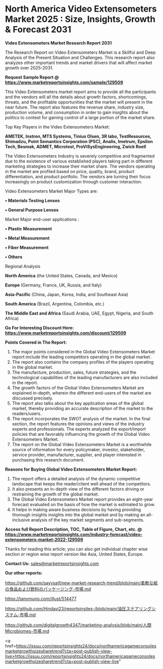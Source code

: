 # North America Video Extensometers Market 2025 : Size, Insights, Growth & Forecast 2031

<strong>Video Extensometers Market Research Report 2031</strong>

The Research Report on Video Extensometers Market is a Skillful and Deep Analysis of the Present Situation and Challenges. This research report also analyzes other important trends and market drivers that will affect market growth over 2025-2031.

<strong>Request Sample Report @ <a href=https://www.marketreportsinsights.com/sample/129509>https://www.marketreportsinsights.com/sample/129509</a></strong>

This Video Extensometers market report aims to provide all the participants and the vendors will all the details about growth factors, shortcomings, threats, and the profitable opportunities that the market will present in the near future. The report also features the revenue share, industry size, production volume, and consumption in order to gain insights about the politics to contest for gaining control of a large portion of the market share.

Top Key Players in the Video Extensometers Market:

<strong>AMETEK, Instron, MTS Systems, Tinius Olsen, 3R labo, TestResources, Shimadzu, Point Semantics Corporation (PSC), Analis, Imetrum, Epsilon Tech, Besmak, ADMET, Microtest, ProViSysEngineering, Zwick Roell</strong>

The Video Extensometers Industry is severely competitive and fragmented due to the existence of various established players taking part in different marketing strategies to increase their market share. The vendors operating in the market are profiled based on price, quality, brand, product differentiation, and product portfolio. The vendors are turning their focus increasingly on product customization through customer interaction.

Video Extensometers Market Major Types are:

<strong>• Materials Testing Lenses

• General Purpose Lenses</strong>

Market Major end-user applications :

<strong>• Plastic Measurement

• Metal Measurement

• Fiber Measurement

• Others</strong>

Regional Analysis

</u><strong><b>North America</b></strong> (the United States, Canada, and Mexico)

<strong><b>Europe </b></strong>(Germany, France, UK, Russia, and Italy)

<strong><b>Asia-Pacific</b></strong> (China, Japan, Korea, India, and Southeast Asia)

<strong><b>South America</b></strong> (Brazil, Argentina, Colombia, etc.)

<strong><b>The Middle East and Africa</b></strong> (Saudi Arabia, UAE, Egypt, Nigeria, and South Africa)

<strong>Go For Interesting Discount Here: <a href=https://www.marketreportsinsights.com/discount/129509>https://www.marketreportsinsights.com/discount/129509</a></strong>

<strong>Points Covered in The Report:</strong>
<ol>
  <li>The major points considered in the Global Video Extensometers Market report include the leading competitors operating in the global market.</li>
  <li>The report also contains the company profiles of the players operating in the global market.</li>
  <li>The manufacture, production, sales, future strategies, and the technological capabilities of the leading manufacturers are also included in the report.</li>
  <li>The growth factors of the Global Video Extensometers Market are explained in-depth, wherein the different end-users of the market are discussed precisely.</li>
  <li>The report also talks about the key application areas of the global market, thereby providing an accurate description of the market to the readers/users.</li>
  <li>The report incorporates the SWOT analysis of the market. In the final section, the report features the opinions and views of the industry experts and professionals. The experts analyzed the export/import policies that are favorably influencing the growth of the Global Video Extensometers Market.</li>
  <li>The report on the Global Video Extensometers Market is a worthwhile source of information for every policymaker, investor, stakeholder, service provider, manufacturer, supplier, and player interested in purchasing this research document.</li>
</ol>
<strong>Reasons for Buying Global Video Extensometers Market Report:</strong>

<ol>
  <li>The report offers a detailed analysis of the dynamic competitive landscape that keeps the reader/client well ahead of the competitors.</li>
  <li>It also presents an in-depth view of the different factors driving or restraining the growth of the global market.</li>
  <li>The Global Video Extensometers Market report provides an eight-year forecast evaluated on the basis of how the market is estimated to grow.</li>
  <li>It helps in making aware business decisions by having providing thorough insights insights into the global market and by making an all-inclusive analysis of the key market segments and sub-segments.</li>
</ol>
<strong>Access full Report Description, TOC, Table of Figure, Chart, etc. @ <a href=https://www.marketreportsinsights.com/industry-forecast/video-extensometers-market-2022-129509>https://www.marketreportsinsights.com/industry-forecast/video-extensometers-market-2022-129509</a></strong>


Thanks for reading this article; you can also get individual chapter wise section or region wise report version like Asia, United States, Europe.

<strong>Contact Us:</strong>
sales@marketreportsinsights.com

<strong>Our other reports:</strong>

<a href=https://github.com/sayysaif/new-market-research-trend/blob/main/柔軟な紙の食品および飲料のパッケージング-市場.md>https://github.com/sayysaif/new-market-research-trend/blob/main/柔軟な紙の食品および飲料のパッケージング-市場.md</a>

<a href=https://tanomuno.com/illust/514477>https://tanomuno.com/illust/514477</a>

<a href=https://github.com/Hindavi23/reportsinsites-/blob/main/油圧ステアリングシステム-市場.md>https://github.com/Hindavi23/reportsinsites-/blob/main/油圧ステアリングシステム-市場.md</a>

<a href=https://github.com/digitalgrowth4347/marketing-analysis/blob/main/人間Microbiomes-市場.md>https://github.com/digitalgrowth4347/marketing-analysis/blob/main/人間Microbiomes-市場.md</a>

<a href=https://issuu.com/reportsinsights24/docs/northamericagameconsolesmarketgrowthsizesharetrend?cta=post-publish-view-live>https://issuu.com/reportsinsights24/docs/northamericagameconsolesmarketgrowthsizesharetrend?cta=post-publish-view-live</a>"
